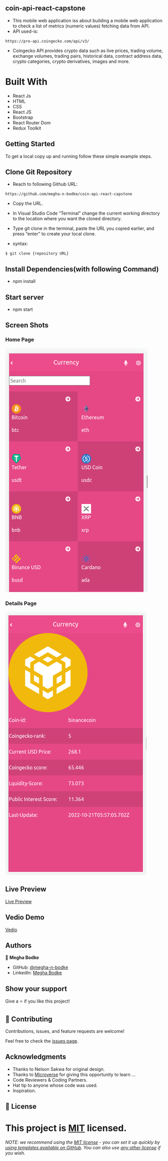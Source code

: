 ## coin-api-react-capstone

- This mobile web application iss about building a mobile web application to check a list of metrics (numeric values) fetching data from API.
- API used-is:

```
https://pro-api.coingecko.com/api/v3/
```

- Coingecko API provides crypto data such as live prices, trading volume, exchange volumes, trading pairs, historical data, contract address data, crypto categories, crypto derivatives, images and more.

# Built With

- React Js
- HTML
- CSS
- React JS
- Bootstrap
- React Router Dom
- Redux Toolkit

## Getting Started

To get a local copy up and running follow these simple example steps.

## Clone Git Repository

- Reach to following Github URL:

```
https://github.com/megha-n-bodke/coin-api-react-capstone
```

- Copy the URL.

- In Visual Studio Code “Terminal” change the current working directory to the location where you want the cloned directory.

- Type git clone in the terminal, paste the URL you copied earlier, and press “enter” to create your local clone.

- syntax:

```
$ git clone {repository URL}
```

## Install Dependencies(with following Command)

- npm install

## Start server

- npm start

## Screen Shots

### Home Page

![home-page](./src/assets/Homepage.png)

### Details Page

![details-page](./src/assets/Detailspage.png)

## Live Preview

[Live Preview](https://meghageckocoin.netlify.app)

## Vedio Demo

[Vedio](https://www.loom.com/share/8c05d51e118a440b8f378623dbd51617)

## Authors

👤 **Megha Bodke**

- GitHub: [@megha-n-bodke](https://github.com/megha-n-bodke)
- LinkedIn: [Megha Bodke](https://www.linkedin.com/in/megha-bodke/)

## Show your support

Give a ⭐️ if you like this project!

## 🤝 Contributing

Contributions, issues, and feature requests are welcome!

Feel free to check the [issues page](../../issues/).

## Acknowledgments

- Thanks to Nelson Sakwa for original design.
- Thanks to [Microverse](https://www.microverse.org/) for giving this opportunity to learn ...
- Code Reviewers & Coding Partners.
- Hat tip to anyone whose code was used.
- Inspiration.

## 📝 License

# This project is [MIT](./MIT.md) licensed.

_NOTE: we recommend using the [MIT license](https://choosealicense.com/licenses/mit/) - you can set it up quickly by [using templates available on GitHub](https://docs.github.com/en/communities/setting-up-your-project-for-healthy-contributions/adding-a-license-to-a-repository). You can also use [any other license](https://choosealicense.com/licenses/) if you wish._
